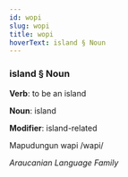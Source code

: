 ```yaml
---
id: wopi
slug: wopi
title: wopi
hoverText: island § Noun
---
```


### island § Noun

**Verb**: to be an island

**Noun**: island

**Modifier**: island-related

Mapudungun wapi /wapi/

*Araucanian Language Family*